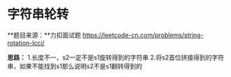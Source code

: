 # 字符串轮转

**题目来源：**力扣面试题
https://leetcode-cn.com/problems/string-rotation-lcci/

**思路：**
1.长度不一，s2一定不是s1旋转得到的字符串
2.将s2首位拼接得到的字符串，如果不能找到s1那么说明s2不是s1翻转得到的